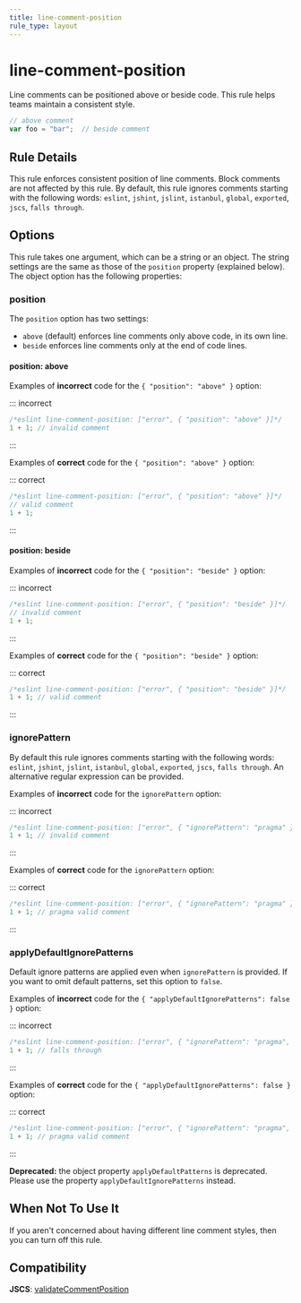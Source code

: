 ```yaml
---
title: line-comment-position
rule_type: layout
---
```


# line-comment-position

Line comments can be positioned above or beside code. This rule helps teams maintain a consistent style.

```js
// above comment
var foo = "bar";  // beside comment
```

## Rule Details

This rule enforces consistent position of line comments. Block comments are not affected by this rule. By default, this rule ignores comments starting with the following words: `eslint`, `jshint`, `jslint`, `istanbul`, `global`, `exported`, `jscs`, `falls through`.

## Options

This rule takes one argument, which can be a string or an object. The string settings are the same as those of the `position` property (explained below). The object option has the following properties:

### position

The `position` option has two settings:

- `above` (default) enforces line comments only above code, in its own line.
- `beside` enforces line comments only at the end of code lines.

#### position: above

Examples of **incorrect** code for the `{ "position": "above" }` option:

::: incorrect

```js
/*eslint line-comment-position: ["error", { "position": "above" }]*/
1 + 1; // invalid comment
```

:::

Examples of **correct** code for the `{ "position": "above" }` option:

::: correct

```js
/*eslint line-comment-position: ["error", { "position": "above" }]*/
// valid comment
1 + 1;
```

:::

#### position: beside

Examples of **incorrect** code for the `{ "position": "beside" }` option:

::: incorrect

```js
/*eslint line-comment-position: ["error", { "position": "beside" }]*/
// invalid comment
1 + 1;
```

:::

Examples of **correct** code for the `{ "position": "beside" }` option:

::: correct

```js
/*eslint line-comment-position: ["error", { "position": "beside" }]*/
1 + 1; // valid comment
```

:::

### ignorePattern

By default this rule ignores comments starting with the following words: `eslint`, `jshint`, `jslint`, `istanbul`, `global`, `exported`, `jscs`, `falls through`. An alternative regular expression can be provided.

Examples of **incorrect** code for the `ignorePattern` option:

::: incorrect

```js
/*eslint line-comment-position: ["error", { "ignorePattern": "pragma" }]*/
1 + 1; // invalid comment
```

:::

Examples of **correct** code for the `ignorePattern` option:

::: correct

```js
/*eslint line-comment-position: ["error", { "ignorePattern": "pragma" }]*/
1 + 1; // pragma valid comment
```

:::

### applyDefaultIgnorePatterns

Default ignore patterns are applied even when `ignorePattern` is provided. If you want to omit default patterns, set this option to `false`.

Examples of **incorrect** code for the `{ "applyDefaultIgnorePatterns": false }` option:

::: incorrect

```js
/*eslint line-comment-position: ["error", { "ignorePattern": "pragma", "applyDefaultIgnorePatterns": false }]*/
1 + 1; // falls through
```

:::

Examples of **correct** code for the `{ "applyDefaultIgnorePatterns": false }` option:

::: correct

```js
/*eslint line-comment-position: ["error", { "ignorePattern": "pragma", "applyDefaultIgnorePatterns": false }]*/
1 + 1; // pragma valid comment
```

:::

**Deprecated:** the object property `applyDefaultPatterns` is deprecated. Please use the property `applyDefaultIgnorePatterns` instead.

## When Not To Use It

If you aren't concerned about having different line comment styles, then you can turn off this rule.

## Compatibility

**JSCS**: [validateCommentPosition](https://jscs-dev.github.io/rule/validateCommentPosition)
